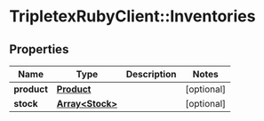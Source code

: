 # TripletexRubyClient::Inventories

## Properties
Name | Type | Description | Notes
------------ | ------------- | ------------- | -------------
**product** | [**Product**](Product.md) |  | [optional] 
**stock** | [**Array&lt;Stock&gt;**](Stock.md) |  | [optional] 


